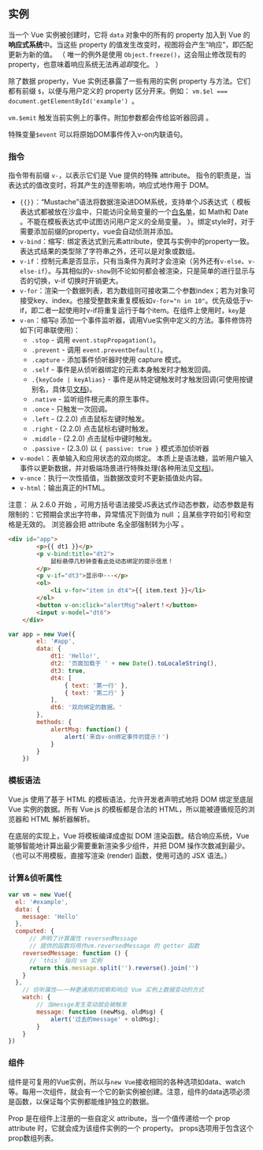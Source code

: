## 实例

 当一个 Vue 实例被创建时，它将 `data` 对象中的所有的 property 加入到 Vue 的**响应式系统**中。当这些 property 的值发生改变时，视图将会产生“响应”，即匹配更新为新的值。 （ 唯一的例外是使用 `Object.freeze()`，这会阻止修改现有的 property，也意味着响应系统无法再*追踪*变化。 ）

 除了数据 property，Vue 实例还暴露了一些有用的实例 property 与方法。它们都有前缀 `$`，以便与用户定义的 property 区分开来。例如： ` vm.$el === document.getElementById('example')  `。

`vm.$emit` 触发当前实例上的事件。附加参数都会传给监听器回调 。

 特殊变量`$event` 可以将原始DOM事件传入v-on内联语句。



### 指令

 指令带有前缀 `v-`，以表示它们是 Vue 提供的特殊 attribute。 指令的职责是，当表达式的值改变时，将其产生的连带影响，响应式地作用于 DOM。 

- `{{}}`：“Mustache”语法将数据渲染进DOM系统，支持单个JS表达式（ 模板表达式都被放在沙盒中，只能访问全局变量的一个[白名单](https://github.com/vuejs/vue/blob/v2.6.10/src/core/instance/proxy.js#L9)，如 Math和 Date 。不能在模板表达式中试图访问用户定义的全局变量。 ）。绑定style时，对于需要添加前缀的property，vue会自动侦测并添加。
- `v-bind`：缩写`:` 绑定表达式到元素attribute，使其与实例中的property一致。 表达式结果的类型除了字符串之外，还可以是对象或数组。 
- `v-if`：控制元素是否显示，只有当条件为真时才会渲染（另外还有`v-else`、`v-else-if`）。与其相似的`v-show`则不论如何都会被渲染，只是简单的进行显示与否的切换，v-if 切换时开销更大。
- `v-for`：渲染一个数据列表，若为数组则可接收第二个参数index；若为对象可接受key、index。也接受整数来重复模板如`v-for="n in 10"`。优先级低于v-if，即二者一起使用时v-if将重复运行于每个item。在组件上使用时，`key`是
- `v-on`：缩写`@` 添加一个事件监听器，调用Vue实例中定义的方法。事件修饰符如下(可串联使用)：
  - `.stop` - 调用 `event.stopPropagation()`。
  - `.prevent` - 调用 `event.preventDefault()`。
  - `.capture` - 添加事件侦听器时使用 capture 模式。
  - `.self` - 事件是从侦听器绑定的元素本身触发时才触发回调。
  - `.{keyCode | keyAlias}` - 事件是从特定键触发时才触发回调(可使用按键别名，具体见[文档](https://cn.vuejs.org/v2/guide/events.html))。
  - `.native` - 监听组件根元素的原生事件。
  - `.once` - 只触发一次回调。
  - `.left` - (2.2.0) 点击鼠标左键时触发。
  - `.right` - (2.2.0) 点击鼠标右键时触发。
  - `.middle` - (2.2.0) 点击鼠标中键时触发。
  - `.passive` - (2.3.0) 以 `{ passive: true }` 模式添加侦听器
- `v-model`：表单输入和应用状态的双向绑定。 本质上是语法糖，监听用户输入事件以更新数据，并对极端场景进行特殊处理(各种用法见[文档](https://cn.vuejs.org/v2/guide/forms.html))。 
- `v-once`：执行一次性插值，当数据改变时不更新插值处内容。
- `v-html`：输出真正的HTML。

注意： 从 2.6.0 开始 ，可用方括号语法接受JS表达式作动态参数，动态参数是有限制的：它预期会求出字符串，异常情况下则值为 null ；且某些字符如引号和空格是无效的。 浏览器会把 attribute 名全部强制转为小写 。

```HTML
<div id="app">
        <p>{{ dt1 }}</p>
        <p v-bind:title="dt2">
            鼠标悬停几秒钟查看此处动态绑定的提示信息！
        </p>
        <p v-if="dt3">显示中···</p>
        <ol>
            <li v-for="item in dt4">{{ item.text }}</li>
        </ol>
        <button v-on:click="alertMsg">alert！</button>
        <input v-model="dt6">
    </div>
```

```javascript
var app = new Vue({
        el: '#app',
        data: {
            dt1: 'Hello!',
            dt2: '页面加载于 ' + new Date().toLocaleString(),
            dt3: true,
            dt4: [
                { text: '第一行' },
                { text: '第二行' }
            ],
            dt6: '双向绑定的数据。'
        },
        methods: {
            alertMsg: function() {
                alert('来自v-on绑定事件的提示！')
            }
        }
    })
```



### 模板语法

Vue.js 使用了基于 HTML 的模板语法，允许开发者声明式地将 DOM 绑定至底层 Vue 实例的数据。所有 Vue.js 的模板都是合法的 HTML，所以能被遵循规范的浏览器和 HTML 解析器解析。

在底层的实现上，Vue 将模板编译成虚拟 DOM 渲染函数。结合响应系统，Vue 能够智能地计算出最少需要重新渲染多少组件，并把 DOM 操作次数减到最少。（也可以不用模板，直接写渲染 (render) 函数，使用可选的 JSX 语法。）



### 计算&侦听属性

```javascript
var vm = new Vue({
  el: '#example',
  data: {
    message: 'Hello'
  },
  computed: {
   	  // 声明了计算属性 reversedMessage
      // 提供的函数将用作vm.reversedMessage 的 getter 函数
    reversedMessage: function () {
      // `this` 指向 vm 实例
      return this.message.split('').reverse().join('')
    }
  },
    // 侦听属性——一种更通用的观察和响应 Vue 实例上数据变动的方式
    watch: {
        // 当messge发生变动就会被触发
        message: function (newMsg, oldMsg) {
            alert('过去的message' + oldMsg);
        }
    }
})
```



### 组件

组件是可复用的Vue实例，所以与`new Vue`接收相同的各种选项如data、watch等。每用一次组件，就会有一个它的新实例被创建。注意，组件的data选项必须是函数，以保证每个实例都能维护独立的数据。

 Prop 是在组件上注册的一些自定义 attribute，当一个值传递给一个 prop attribute 时，它就会成为该组件实例的一个 property。 props选项用于包含这个prop数组列表。

